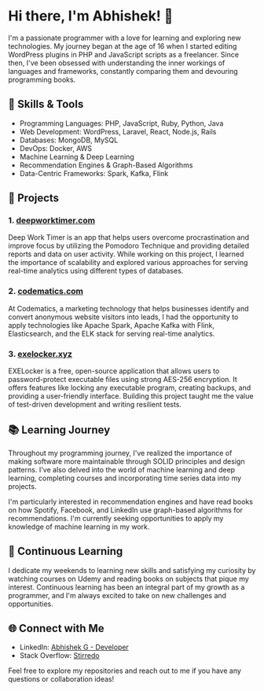# Hi there, I'm Abhishek! 👋

I'm a passionate programmer with a love for learning and exploring new technologies. My journey began at the age of 16 when I started editing WordPress plugins in PHP and JavaScript scripts as a freelancer. Since then, I've been obsessed with understanding the inner workings of languages and frameworks, constantly comparing them and devouring programming books.

## 🔧 Skills & Tools

- Programming Languages: PHP, JavaScript, Ruby, Python, Java
- Web Development: WordPress, Laravel, React, Node.js, Rails
- Databases: MongoDB, MySQL
- DevOps: Docker, AWS
- Machine Learning & Deep Learning
- Recommendation Engines & Graph-Based Algorithms
- Data-Centric Frameworks: Spark, Kafka, Flink 

## 🌱 Projects

### 1. [deepworktimer.com](https://deepworktimer.com)

Deep Work Timer is an app that helps users overcome procrastination and improve focus by utilizing the Pomodoro Technique and providing detailed reports and data on user activity. While working on this project, I learned the importance of scalability and explored various approaches for serving real-time analytics using different types of databases.

### 2. [codematics.com](https://codematics.com)

At Codematics, a marketing technology that helps businesses identify and convert anonymous website visitors into leads, I had the opportunity to apply technologies like Apache Spark, Apache Kafka with Flink, Elasticsearch, and the ELK stack for serving real-time analytics.

### 3. [exelocker.xyz](https://exelocker.xyz)

EXELocker is a free, open-source application that allows users to password-protect executable files using strong AES-256 encryption. It offers features like locking any executable program, creating backups, and providing a user-friendly interface. Building this project taught me the value of test-driven development and writing resilient tests.

## 📚 Learning Journey

Throughout my programming journey, I've realized the importance of making software more maintainable through SOLID principles and design patterns. I've also delved into the world of machine learning and deep learning, completing courses and incorporating time series data into my projects.

I'm particularly interested in recommendation engines and have read books on how Spotify, Facebook, and LinkedIn use graph-based algorithms for recommendations. I'm currently seeking opportunities to apply my knowledge of machine learning in my work.

## 🌟 Continuous Learning

I dedicate my weekends to learning new skills and satisfying my curiosity by watching courses on Udemy and reading books on subjects that pique my interest. Continuous learning has been an integral part of my growth as a programmer, and I'm always excited to take on new challenges and opportunities.

## 🌐 Connect with Me

- LinkedIn: [Abhishek G - Developer](https://www.linkedin.com/in/abhishek-g-developer/)
- Stack Overflow: [Stirredo](https://stackoverflow.com/users/346293/stirredo)

Feel free to explore my repositories and reach out to me if you have any questions or collaboration ideas!
